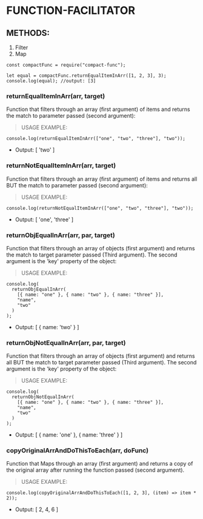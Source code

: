 # FUNCTION-FACILITATOR

## METHODS:

1. Filter
2. Map

```
const compactFunc = require("compact-func");

let equal = compactFunc.returnEqualItemInArr([1, 2, 3], 3);
console.log(equal); //output: [3]
```

### returnEqualItemInArr(arr, target)

Function that filters through an array (first argument) of items and returns the match to parameter passed (second argument):

> USAGE EXAMPLE:

```
console.log(returnEqualItemInArr(["one", "two", "three"], "two"));

```

- Output: [ 'two' ]

### returnNotEqualItemInArr(arr, target)

Function that filters through an array (first argument) of items and returns all BUT the match to parameter passed (second argument):

> USAGE EXAMPLE:

```
console.log(returnNotEqualItemInArr(["one", "two", "three"], "two"));
```

- Output: [ 'one', 'three' ]

### returnObjEqualInArr(arr, par, target)

Function that filters through an array of objects (first argument) and returns the match to target parameter passed (Third argument). The second argument is the 'key' property of the object:

> USAGE EXAMPLE:

```
console.log(
  returnObjEqualInArr(
    [{ name: "one" }, { name: "two" }, { name: "three" }],
    "name",
    "two"
  )
);
```

- Output: [ { name: 'two' } ]

### returnObjNotEqualInArr(arr, par, target)

Function that filters through an array of objects (first argument) and returns all BUT the match to target parameter passed (Third argument). The second argument is the 'key' property of the object:

> USAGE EXAMPLE:

```
console.log(
  returnObjNotEqualInArr(
    [{ name: "one" }, { name: "two" }, { name: "three" }],
    "name",
    "two"
  )
);
```

- Output: [ { name: 'one' }, { name: 'three' } ]

### copyOriginalArrAndDoThisToEach(arr, doFunc)

Function that Maps through an array (first argument) and returns a copy of the original array after running the function passed (second argument).

> USAGE EXAMPLE:

```
console.log(copyOriginalArrAndDoThisToEach([1, 2, 3], (item) => item * 2));
```

- Output: [ 2, 4, 6 ]
